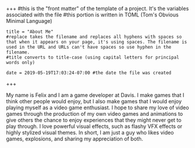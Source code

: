 +++
    #this is the "front matter" of the template of a project. It's the variables associated with the file
    #this portion is written in TOML (Tom's Obvious Minimal Language)
    
    title = "About Me"
    #replace takes the filename and replaces all hyphens with spaces so that when it appears on your page, it's using spaces. The filename is used in the URL and URLs can't have spaces so use hyphen in the filename.
    #title converts to title-case (using capital letters for principal words only)
    
    date = 2019-05-19T17:03:24-07:00 #the date the file was created

+++

My name is Felix and I am a game developer at Davis. I make games that I think other people would enjoy, but I also make games that I would enjoy playing myself as a video game enthusiast.  I hope to share my love of video games through the production of my own video games and animations to give others the chance to enjoy experiences that they might never get to play through. I love powerful visual effects, such as flashy VFX effects or highly stylized visual themes. In short, I am just a guy who likes video games, explosions, and sharing my appreciation of both. 

